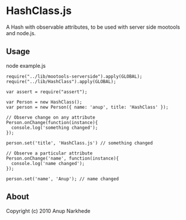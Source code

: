 # HashClass.js

A Hash with observable attributes, to be used with server side mootools and node.js.

## Usage ##

node example.js

    require("../lib/mootools-serverside").apply(GLOBAL);
    require("../lib/HashClass").apply(GLOBAL);

    var assert = require("assert");

    var Person = new HashClass();
    var person = new Person({ name: 'anup', title: 'HashClass' });

    // Observe change on any attribute
    Person.onChange(function(instance){
      console.log('something changed');
    });

    person.set('title', 'HashClass.js') // something changed

    // Observe a particular attribute
    Person.onChange('name', function(instance){
      console.log('name changed');
    });

    person.set('name', 'Anup'); // name changed


## About ##
Copyright (c) 2010 Anup Narkhede


